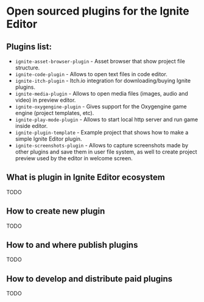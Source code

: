 # Open sourced plugins for the Ignite Editor

## Plugins list:
- `ignite-asset-browser-plugin` - Asset browser that show project file structure.
- `ignite-code-plugin` - Allows to open text files in code editor.
- `ignite-itch-plugin` - Itch.io integration for downloading/buying Ignite plugins.
- `ignite-media-plugin` - Allows to open media files (images, audio and video)
  in preview editor.
- `ignite-oxygengine-plugin` - Gives support for the Oxygengine game engine
  (project templates, etc).
- `ignite-play-mode-plugin` - Allows to start local http server and run game
  inside editor.
- `ignite-plugin-template` - Example project that shows how to make a simple
  Ignite Editor plugin.
- `ignite-screenshots-plugin` - Allows to capture screenshots made by other
  plugins and save them in user file system, as well to create project preview
  used by the editor in welcome screen.

## What is plugin in Ignite Editor ecosystem
TODO

## How to create new plugin
TODO

## How to and where publish plugins
TODO

## How to develop and distribute paid plugins
TODO
